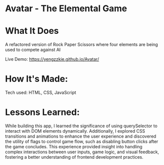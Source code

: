 # Avatar - The Elemental Game
# What It Does
A refactored version of Rock Paper Scissors where four elements are being used to compete against AI

Live Demo: https://yengzzkie.github.io/Avatar/

# How It's Made:
Tech used: HTML, CSS, JavaScript

# Lessons Learned:

While building this app, I learned the significance of using querySelector to interact with DOM elements dynamically. Additionally, I explored CSS transitions and animations to enhance the user experience and discovered the utility of flags to control game flow, such as disabling button clicks after the game concludes. This experience provided insight into handling complex interactions between user inputs, game logic, and visual feedback, fostering a better understanding of frontend development practices.
